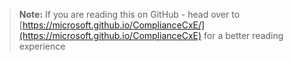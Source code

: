 > **Note:** If you are reading this on GitHub - head over to [https://microsoft.github.io/ComplianceCxE/](https://microsoft.github.io/ComplianceCxE) for a better reading experience
